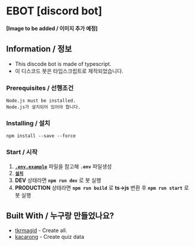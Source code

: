 # EBOT [discord bot]

**[Image to be added / 이미지 추가 예정]**  


## Information / 정보

 * This discode bot is made of typescript.
 * 이 디스코드 봇은 타입스크립트로 제작되었습니다.

### Prerequisites / 선행조건

```
Node.js must be installed.
Node.js가 설치되어 있어야 합니다.
```

### Installing / 설치

```
npm install --save --force
```

### Start / 시작

 1.  [**`.env.example`**](https://github.com/asd10384/.env.example) 파일을 참고해 **`.env`** 파일생성
 2.  [**`설치`**](https://github.com/asd10384/embot#installing--%EC%84%A4%EC%B9%98)
 3.  **DEV** 상태라면 **`npm run dev`** 로 봇 실행
 4.  **PRODUCTION** 상태라면 **`npm run build`** 로 **ts->js** 변환 후 **`npm run start`** 로 봇 실행

## Built With / 누구랑 만들었나요?

* [tkrmagid](https://github.com/asd10384) - Create all.
* [kacarong](https://github.com/kacarong) - Create quiz data
